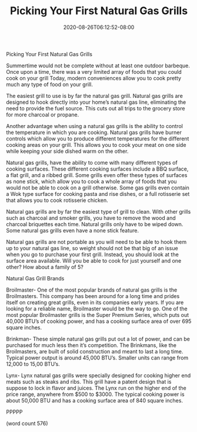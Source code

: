 ﻿---
title: "Picking Your First Natural Gas Grills"
date: 2020-08-26T06:12:52-08:00
description: "BBQs txt Tips for Web Success"
featured_image: "/images/BBQs txt.jpg"
tags: ["BBQs txt"]
---

Picking Your First Natural Gas Grills

Summertime would not be complete without at least one outdoor barbeque. Once upon a time, there was a very limited array of foods that you could cook on your grill Today, modern conveniences allow you to cook pretty much any type of food on your grill.

The easiest grill to use is by far the natural gas grill. Natural gas grills are designed to hook directly into your home’s natural gas line, eliminating the need to provide the fuel source. This cuts out all trips to the grocery store for more charcoal or propane.

Another advantage when using a natural gas grills is the ability to control the temperature in which you are cooking. Natural gas grills have burner controls which allow you to produce different temperatures for the different cooking areas on your grill. This allows you to cook your meat on one side while keeping your side dished warm on the other.

Natural gas grills, have the ability to come with many different types of cooking surfaces. These different cooking surfaces include a BBQ surface, a flat grill, and a ribbed grill. Some grills even offer these types of surfaces as none stick, which allow you to cook a whole array of foods that you would not be able to cook on a grill otherwise. Some gas grills even contain a Wok type surface for cooking pasta and rise dishes, or a full rotisserie set that allows you to cook rotisserie chicken.

Natural gas grills are by far the easiest type of grill to clean. With other grills such as charcoal and smoker grills, you have to remove the wood and charcoal briquettes each time. Natural grills only have to be wiped down. Some natural gas grills even have a none stick feature. 

Natural gas grills are not portable as you will need to be able to hook them up to your natural gas line, so weight should not be that big of an issue when you go to purchase your first grill. Instead, you should look at the surface area available. Will you be able to cook for just yourself and one other? How about a family of 5? 

Natural Gas Grill Brands

Broilmaster- One of the most popular brands of natural gas grills is the Broilmasters. This company has been around for a long time and prides itself on creating great grills, even in its companies early years. If you are looking for a reliable name, Broilmaster would be the way to go. One of the most popular Broilmaster grills is the Super Premium Series, which puts out 40,000 BTU’s of cooking power, and has a cooking surface area of over 695 square inches. 

Brinkman- These simple natural gas grills put out a lot of power, and can be purchased for much less then it’s competition.  The Brinkmans, like the Broilmasters, are built of solid construction and meant to last a long time. Typical power output is around 45,000 BTU’s. Smaller units can range from 12,000 to 15,00 BTU’s.

Lynx- Lynx natural gas grills were specially designed for cooking higher end meats such as steaks and ribs. This grill have a patent design that is suppose to lock in flavor and juices. The Lynx run on the higher end of the price range, anywhere from $500 to $3000. The typical cooking power is about 50,000 BTU and has a cooking surface area of 840 square inches.
 
PPPPP

(word count 576)




